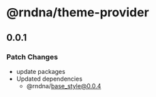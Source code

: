 # @rndna/theme-provider

## 0.0.1

### Patch Changes

- update packages
- Updated dependencies
  - @rndna/base_style@0.0.4
